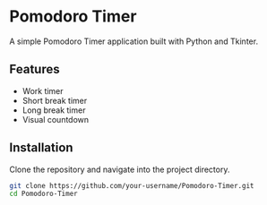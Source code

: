 # Pomodoro Timer

A simple Pomodoro Timer application built with Python and Tkinter.

## Features

- Work timer
- Short break timer
- Long break timer
- Visual countdown

## Installation

Clone the repository and navigate into the project directory.

```bash
git clone https://github.com/your-username/Pomodoro-Timer.git
cd Pomodoro-Timer
